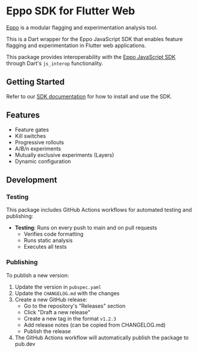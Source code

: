 # Eppo SDK for Flutter Web

[Eppo](https://www.geteppo.com/) is a modular flagging and experimentation analysis tool.

This is a Dart wrapper for the Eppo JavaScript SDK that enables feature flagging and experimentation in Flutter web applications.

This package provides interoperability with the [Eppo JavaScript SDK](https://github.com/Eppo-exp/js-client-sdk) through Dart's `js_interop` functionality.

## Getting Started

Refer to our [SDK documentation](https://docs.geteppo.com/sdks/client-sdks/flutter-web) for how to install and use the SDK.

## Features

- Feature gates
- Kill switches
- Progressive rollouts
- A/B/n experiments
- Mutually exclusive experiments (Layers)
- Dynamic configuration

## Development

### Testing

This package includes GitHub Actions workflows for automated testing and publishing:

- **Testing**: Runs on every push to main and on pull requests
  - Verifies code formatting
  - Runs static analysis
  - Executes all tests

### Publishing

To publish a new version:

1. Update the version in `pubspec.yaml`
2. Update the `CHANGELOG.md` with the changes
3. Create a new GitHub release:
   - Go to the repository's "Releases" section
   - Click "Draft a new release"
   - Create a new tag in the format `v1.2.3`
   - Add release notes (can be copied from CHANGELOG.md)
   - Publish the release
4. The GitHub Actions workflow will automatically publish the package to pub.dev

